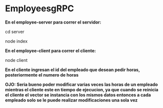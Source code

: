 # EmployeesgRPC

**En el employee-server para correr el servidor:**

cd server

node index

**En el employee-client para correr el cliente:**

node client

**En el cliente ingresan el id del empleado que desean pedir horas, posteriormente el numero de horas**

**OJO: Seria bueno poder modificar varias veces las horas de un empleado mientras el cliente este en tiempo de ejecucion,
ya que cuando se reinicia el cliente el vector se instancia con los mismos datos entonces a cada empleado solo se le puede realizar
modificaciones una sola vez**
